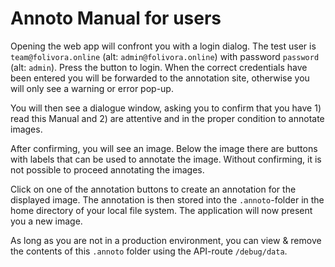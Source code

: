 # Annoto Manual for users

Opening the web app will confront you with a login dialog. The test user is `team@folivora.online` (alt: `admin@folivora.online`) with password `password` (alt: `admin`). Press the button to login. When the correct credentials have been entered you will be forwarded to the annotation site, otherwise you will only see a warning or error pop-up.

You will then see a dialogue window, asking you to confirm that you have 1) read this Manual and 2) are attentive and in the proper condition to annotate images.

After confirming, you will see an image. Below the image there are buttons with labels that can be used to annotate the image. Without confirming, it is not possible to proceed annotating the images.

Click on one of the annotation buttons to create an annotation for the displayed image. The annotation is then stored into the `.annoto`-folder in the home directory of your local file system. The application will now present you a new image.

As long as you are not in a production environment, you can view & remove the contents of this `.annoto` folder using the API-route `/debug/data`.
